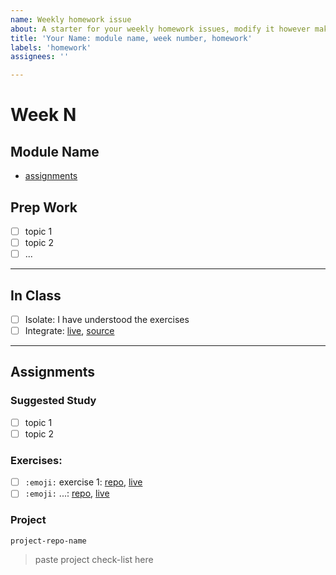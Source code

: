 ```yaml
---
name: Weekly homework issue
about: A starter for your weekly homework issues, modify it however makes sense for the week's assignments!  see a completed example here https://github.com/HackYourFutureBelgium/class-8/issues/285
title: 'Your Name: module name, week number, homework'
labels: 'homework'
assignees: ''

---
```


# Week N

## Module Name

- [assignments](https://github.com/hackyourfuturebelgium/module-name/tree/master/week-n)

## Prep Work

- [ ] topic 1
- [ ] topic 2
- [ ] ...

---

## In Class

- [ ] Isolate: I have understood the exercises
- [ ] Integrate: [live](), [source]()

---

## Assignments

### Suggested Study

- [ ] topic 1
- [ ] topic 2

### Exercises:

- [ ] `:emoji:` exercise 1: [repo](https://github.com/your-user-name/exercise-name), [live](https://your-user-name.github.io/exercise-name/)
- [ ] `:emoji:` ...: [repo](https://github.com/your-user-name/exercise-name), [live](https://your-user-name.github.io/exercise-name/)

### Project

`project-repo-name`

> paste project check-list here
